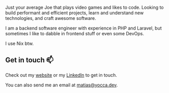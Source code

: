 Just your average Joe that plays video games and likes to code. Looking to build performant and efficient projects, learn and understand new technologies, and craft awesome software.

I am a backend software engineer with experience in PHP and Laravel, but sometimes I like to dabble in frontend stuff or even some DevOps.

I use Nix btw.

## Get in touch 📫

Check out my [website](https://matias.yocca.dev/) or my [LinkedIn](https://www.linkedin.com/in/mayocca/) to get in touch.

You can also send me an email at [matias@yocca.dev](mailto:matias@yocca.dev).

